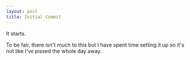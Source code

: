 ```yaml
---
layout: post
title: Initial Commit
---
```


It starts.

To be fair, there isn't much to this but I have spent time setting it up so it's not like I've pissed the whole day away.